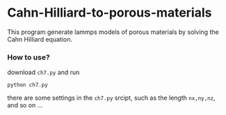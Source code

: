 # Cahn-Hilliard-to-porous-materials
This program generate lammps models of porous materials by solving the Cahn Hilliard equation.


### How to use?


download `ch7.py` and run
```
python ch7.py
```
there are some settings in the `ch7.py` srcipt, such as the length `nx,ny,nz`, and so on ...
